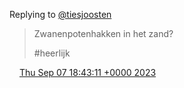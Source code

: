 Replying to [@tiesjoosten](https://twitter.com/tiesjoosten/status/1699831005169721436)

> Zwanenpotenhakken in het zand?   
>   
> \#heerlijk

<img src="../../media/tweet.ico" width="12" /> [Thu Sep 07 18:43:11 +0000 2023](https://twitter.com/DromerDenker/status/1699855853052891543)